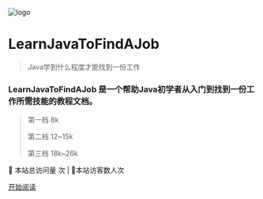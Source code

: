 ![logo](https://blog-1253198264.cos.ap-guangzhou.myqcloud.com/HelloCoder.png)

# LearnJavaToFindAJob

> Java学到什么程度才能找到一份工作

### LearnJavaToFindAJob 是一个帮助Java初学者从入门到找到一份工作所需技能的教程文档。

> 第一档 8k
>
> 第二档 12~15k
>
> 第三档 18k~26k

<span id="busuanzi_container_site_pv">
👀    本站总访问量 <span id="busuanzi_value_site_pv"></span>次
</span>| 🐒本站访客数<span id="busuanzi_value_site_uv"></span>人次

[开始阅读](../README.md)







